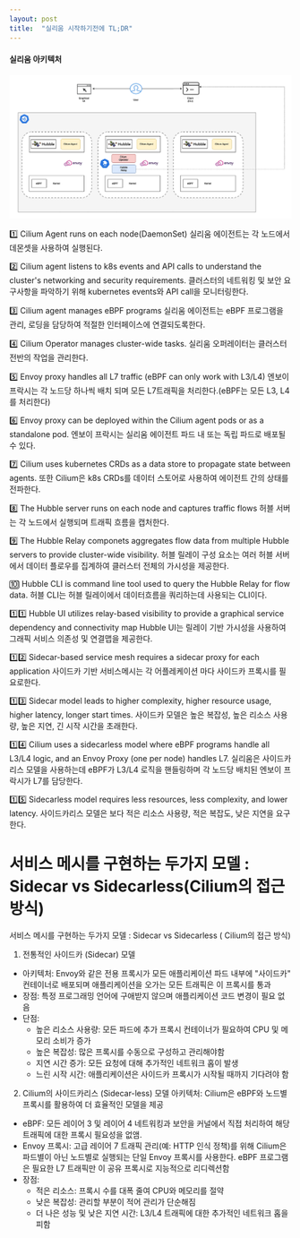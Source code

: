 ```yaml
---
layout: post
title:  "실리움 시작하기전에 TL;DR"
---
```


#### 실리움 아키텍처
![img.png](../assets/1week-arch/img.png)

1️⃣ Cilium Agent runs on each node(DaemonSet)
실리움 에이전트는 각 노드에서 데몬셋을 사용하여 실행된다.



2️⃣ Cilium agent listens to k8s events and API calls to understand the cluster's networking and security requirements.
클러스터의 네트워킹 및 보안 요구사항을 파악하기 위해 kubernetes events와 API call을 모니터링한다.



3️⃣ Cilium agent manages eBPF programs
실리움 에이전트는 eBPF 프로그램을 관리, 로딩을 담당하여 적절한 인터페이스에 연결되도록한다.


4️⃣ Cilium Operator manages cluster-wide tasks.
실리움 오퍼레이터는 클러스터 전반의 작업을 관리한다.



5️⃣ Envoy proxy handles all L7 traffic (eBPF can only work with L3/L4)
엔보이 프락시는 각 노드당 하나씩 배치 되며 모든 L7트래픽을 처리한다.(eBPF는 모든 L3, L4를 처리한다)



6️⃣ Envoy proxy can be deployed within the Cilium agent pods or as a standalone pod.
엔보이 프락시는 실리움 에이전트 파드 내 또는 독립 파드로 배포될 수 있다.



7️⃣ Cilium uses kubernetes CRDs as a data store to propagate state between agents.
또한 Cilium은 k8s CRDs를 데이터 스토어로 사용하여 에이전트 간의 상태를 전파한다.



8️⃣ The Hubble server runs on each node and captures traffic flows
허블 서버는 각 노드에서 실행되며 트래픽 흐름을 캡처한다.



9️⃣ The Hubble Relay componets aggregates flow data from multiple Hubble servers to provide cluster-wide visibility.
허블 릴레이 구성 요소는 여러 허블 서버에서 데이터 플로우를 집계하여 클러스터 전체의 가시성을 제공한다.



🔟 Hubble CLI is command line tool used to query the Hubble Relay for flow data.
허블 CLI는 허블 릴레이에서 데이터흐름을 쿼리하는데 사용되는 CLI이다.



1️⃣1️⃣ Hubble UI utilizes relay-based visibility to provide a graphical service dependency and connectivity map
Hubble UI는 릴레이 기반 가시성을 사용하여 그래픽 서비스 의존성 및 연결맵을 제공한다.



1️⃣2️⃣ Sidecar-based service mesh requires a sidecar proxy for each application
사이드카 기반 서비스메시는 각 어플레케이션 마다 사이드카 프록시를 필요로한다.



1️⃣3️⃣ Sidecar model leads to higher complexity, higher resource usage, higher latency, longer start times.
사이드카 모델은 높은 복잡성, 높은 리소스 사용량, 높은 지연, 긴 시작 시간을 초래한다.



1️⃣4️⃣ Cilium uses a sidecarless model where eBPF programs handle all L3/L4 logic, and an Envoy Proxy (one per node) handles L7.
실리움은 사이드카리스 모델을 사용하는데 eBPF가  L3/L4 로직을 핸들링하며 각 노드당 배치된 엔보이 프락시가 L7를 담당한다.



1️⃣5️⃣ Sidecarless model requires less resources, less complexity, and lower latency.
사이드카리스 모델은 보다 적은 리소스 사용량, 적은 복잡도, 낮은 지연을 요구한다.


# 서비스 메시를 구현하는 두가지 모델 : Sidecar vs Sidecarless(Cilium의 접근방식)
서비스 메시를 구현하는 두가지 모델 : Sidecar vs Sidecarless ( Cilium의 접근 방식)
1. 전통적인 사이드카 (Sidecar) 모델
- 아키텍처: Envoy와 같은 전용 프록시가 모든 애플리케이션 파드 내부에 "사이드카" 컨테이너로 배포되며 애플리케이션을 오가는 모든 트래픽은 이 프록시를 통과
- 장점: 특정 프로그래밍 언어에 구애받지 않으며 애플리케이션 코드 변경이 필요 없음
- 단점:
  - 높은 리소스 사용량: 모든 파드에 추가 프록시 컨테이너가 필요하여 CPU 및 메모리 소비가 증가 
  - 높은 복잡성: 많은 프록시를 수동으로 구성하고 관리해야함
  - 지연 시간 증가: 모든 요청에 대해 추가적인 네트워크 홉이 발생
  - 느린 시작 시간: 애플리케이션은 사이드카 프록시가 시작될 때까지 기다려야 함


2. Cilium의 사이드카리스 (Sidecar-less) 모델
아키텍처: Cilium은 eBPF와 노드별 프록시를 활용하여 더 효율적인 모델을 제공

- eBPF: 모든 레이어 3 및 레이어 4 네트워킹과 보안을 커널에서 직접 처리하여 해당 트래픽에 대한 프록시 필요성을 없앰.
- Envoy 프록시: 고급 레이어 7 트래픽 관리(예: HTTP 인식 정책)를 위해 Cilium은 파드별이 아닌 노드별로 실행되는 단일 Envoy 프록시를 사용한다. eBPF 프로그램은 필요한 L7 트래픽만 이 공유 프록시로 지능적으로 리디렉션함
- 장점:
  - 적은 리소스: 프록시 수를 대폭 줄여 CPU와 메모리를 절약 
  - 낮은 복잡성: 관리할 부분이 적어 관리가 단순해짐
  - 더 나은 성능 및 낮은 지연 시간: L3/L4 트래픽에 대한 추가적인 네트워크 홉을 피함
